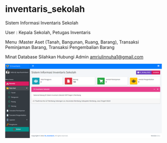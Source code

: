 # inventaris_sekolah
Sistem Informasi Inventaris Sekolah

User : Kepala Sekolah, Petugas Inventaris

Menu :Master Aset (Tanah, Bangunan, Ruang, Barang), Transaksi Peminjaman Barang, Transaksi Pengembalian Barang

Minat Database Silahkan Hubungi Admin amriulinnuha1@gmail.com

![image.png](https://github.com/aufatech/inventaris_sekolah/blob/main/Untitled.png?raw=true)
